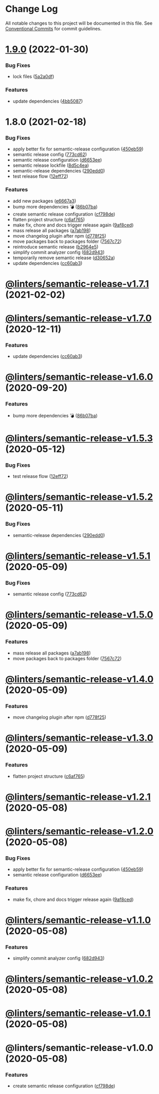 # Change Log

All notable changes to this project will be documented in this file.
See [Conventional Commits](https://conventionalcommits.org) for commit guidelines.

# [1.9.0](https://github.com/developer239/linters/compare/@linters/semantic-release@1.8.0...@linters/semantic-release@1.9.0) (2022-01-30)


### Bug Fixes

* lock files ([5a2a0df](https://github.com/developer239/linters/commit/5a2a0df19535044034e1ea7f76a9ffb0121a145d))


### Features

* update dependencies ([4bb5087](https://github.com/developer239/linters/commit/4bb5087d3ac881b9b4fd92408fe854f79fb71fa1))





# 1.8.0 (2021-02-18)


### Bug Fixes

* apply better fix for semantic-release configuration ([450eb59](https://github.com/developer239/linters/commit/450eb5951efce8ed01ccee9d45af95aa88d89f58))
* semantic release config ([773cd62](https://github.com/developer239/linters/commit/773cd62a397647fca4bb94ac30346976692c18ba))
* semantic release configuration ([d6653ee](https://github.com/developer239/linters/commit/d6653eed5e3525fc4187f03edf34ea8fdb19923a))
* semantic release lockfile ([8d5c4ea](https://github.com/developer239/linters/commit/8d5c4ea58a50501c2fec8001578813e3c8d59f8b))
* semantic-release dependencies ([290edd0](https://github.com/developer239/linters/commit/290edd052c84fbc2817cedb74532a59478b5cc9c))
* test release flow ([12eff72](https://github.com/developer239/linters/commit/12eff72943d47af0425096758956aad7c472ac54))


### Features

* add new packages ([e6667a3](https://github.com/developer239/linters/commit/e6667a370ecef0cc0fd46ef8622a0e78964d2e77))
* bump more dependencies 💣 ([86b07ba](https://github.com/developer239/linters/commit/86b07ba0e9e9e7333dac4dc5bd9c1b6d8d7bf6ff))
* create semantic release configuration ([cf798de](https://github.com/developer239/linters/commit/cf798deb95ecfd3bfcc5e0ecefb9d45c67b4035a))
* flatten project structure ([c6af765](https://github.com/developer239/linters/commit/c6af765b1de34223f2703e128c80838f0cb9e0fd))
* make fix, chore and docs trigger release again ([9af8ced](https://github.com/developer239/linters/commit/9af8ced434e6fbd31c36b6de581b424e73430cac))
* mass release all packages ([a7ab198](https://github.com/developer239/linters/commit/a7ab198fe829a1621f9dcb6c4adf04d406331b9e))
* move changelog plugin after npm ([d778f25](https://github.com/developer239/linters/commit/d778f25a91a617069ad1bd1d97fdfeae9fc130e9))
* move packages back to packages folder ([7567c72](https://github.com/developer239/linters/commit/7567c72db65a8fbe356e72fe59d8ba2c64e13305))
* reintroduce semantic release ([b2964e5](https://github.com/developer239/linters/commit/b2964e5e446f8e39c4d5c31cb6165d009edd717c))
* simplify commit analyzer config ([682d943](https://github.com/developer239/linters/commit/682d943962fbc9f5bbfed0ecf398d34873a24e8c))
* temporarily remove semantic release ([d30652a](https://github.com/developer239/linters/commit/d30652a3e34c28ce2b7e16650adbf0c716373b73))
* update dependencies ([cc60ab3](https://github.com/developer239/linters/commit/cc60ab39ae9454b463be90b60bdc46d3285f51ad))





# [@linters/semantic-release-v1.7.1](https://github.com/developer239/linters/compare/@linters/semantic-release-v1.7.0...@linters/semantic-release-v1.7.1) (2021-02-02)

# [@linters/semantic-release-v1.7.0](https://github.com/developer239/linters/compare/@linters/semantic-release-v1.6.0...@linters/semantic-release-v1.7.0) (2020-12-11)

### Features

- update dependencies ([cc60ab3](https://github.com/developer239/linters/commit/cc60ab39ae9454b463be90b60bdc46d3285f51ad))

# [@linters/semantic-release-v1.6.0](https://github.com/developer239/linters/compare/@linters/semantic-release-v1.5.3...@linters/semantic-release-v1.6.0) (2020-09-20)

### Features

- bump more dependencies 💣 ([86b07ba](https://github.com/developer239/linters/commit/86b07ba0e9e9e7333dac4dc5bd9c1b6d8d7bf6ff))

# [@linters/semantic-release-v1.5.3](https://github.com/developer239/linters/compare/@linters/semantic-release-v1.5.2...@linters/semantic-release-v1.5.3) (2020-05-12)

### Bug Fixes

- test release flow ([12eff72](https://github.com/developer239/linters/commit/12eff72943d47af0425096758956aad7c472ac54))

# [@linters/semantic-release-v1.5.2](https://github.com/developer239/linters/compare/@linters/semantic-release-v1.5.1...@linters/semantic-release-v1.5.2) (2020-05-11)

### Bug Fixes

- semantic-release dependencies ([290edd0](https://github.com/developer239/linters/commit/290edd052c84fbc2817cedb74532a59478b5cc9c))

# [@linters/semantic-release-v1.5.1](https://github.com/developer239/linters/compare/@linters/semantic-release-v1.5.0...@linters/semantic-release-v1.5.1) (2020-05-09)

### Bug Fixes

- semantic release config ([773cd62](https://github.com/developer239/linters/commit/773cd62a397647fca4bb94ac30346976692c18ba))

# [@linters/semantic-release-v1.5.0](https://github.com/developer239/linters/compare/@linters/semantic-release-v1.4.0...@linters/semantic-release-v1.5.0) (2020-05-09)

### Features

- mass release all packages ([a7ab198](https://github.com/developer239/linters/commit/a7ab198fe829a1621f9dcb6c4adf04d406331b9e))
- move packages back to packages folder ([7567c72](https://github.com/developer239/linters/commit/7567c72db65a8fbe356e72fe59d8ba2c64e13305))

# [@linters/semantic-release-v1.4.0](https://github.com/developer239/linters/compare/@linters/semantic-release-v1.3.0...@linters/semantic-release-v1.4.0) (2020-05-09)

### Features

- move changelog plugin after npm ([d778f25](https://github.com/developer239/linters/commit/d778f25a91a617069ad1bd1d97fdfeae9fc130e9))

# [@linters/semantic-release-v1.3.0](https://github.com/developer239/linters/compare/@linters/semantic-release-v1.2.1...@linters/semantic-release-v1.3.0) (2020-05-09)

### Features

- flatten project structure ([c6af765](https://github.com/developer239/linters/commit/c6af765b1de34223f2703e128c80838f0cb9e0fd))

# [@linters/semantic-release-v1.2.1](https://github.com/developer239/linters/compare/@linters/semantic-release-v1.2.0...@linters/semantic-release-v1.2.1) (2020-05-08)

# [@linters/semantic-release-v1.2.0](https://github.com/developer239/linters/compare/@linters/semantic-release-v1.1.0...@linters/semantic-release-v1.2.0) (2020-05-08)

### Bug Fixes

- apply better fix for semantic-release configuration ([450eb59](https://github.com/developer239/linters/commit/450eb5951efce8ed01ccee9d45af95aa88d89f58))
- semantic release configuration ([d6653ee](https://github.com/developer239/linters/commit/d6653eed5e3525fc4187f03edf34ea8fdb19923a))

### Features

- make fix, chore and docs trigger release again ([9af8ced](https://github.com/developer239/linters/commit/9af8ced434e6fbd31c36b6de581b424e73430cac))

# [@linters/semantic-release-v1.1.0](https://github.com/developer239/linters/compare/@linters/semantic-release-v1.0.2...@linters/semantic-release-v1.1.0) (2020-05-08)

### Features

- simplify commit analyzer config ([682d943](https://github.com/developer239/linters/commit/682d943962fbc9f5bbfed0ecf398d34873a24e8c))

# [@linters/semantic-release-v1.0.2](https://github.com/developer239/linters/compare/@linters/semantic-release-v1.0.1...@linters/semantic-release-v1.0.2) (2020-05-08)

# [@linters/semantic-release-v1.0.1](https://github.com/developer239/linters/compare/@linters/semantic-release-v1.0.0...@linters/semantic-release-v1.0.1) (2020-05-08)

# @linters/semantic-release-v1.0.0 (2020-05-08)

### Features

- create semantic release configuration ([cf798de](https://github.com/developer239/linters/commit/cf798deb95ecfd3bfcc5e0ecefb9d45c67b4035a))
